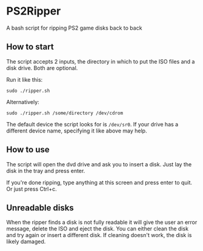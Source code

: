 # PS2Ripper

A bash script for ripping PS2 game disks back to back

## How to start

The script accepts 2 inputs, the directory in which to put the ISO files and a disk drive. Both are optional.

Run it like this:
```
sudo ./ripper.sh
```

Alternatively:
```
sudo ./ripper.sh /some/directory /dev/cdrom
```
The default device the script looks for is ``/dev/sr0``. If your drive has a different device name, specifying it like above may help.

## How to use

The script will open the dvd drive and ask you to insert a disk. Just lay the disk in the tray and press enter.

If you're done ripping, type anything at this screen and press enter to quit. Or just press Ctrl+c.

## Unreadable disks

When the ripper finds a disk is not fully readable it will give the user an error message, delete the ISO and eject the disk. You can either clean the disk and try again or insert a different disk. If cleaning doesn't work, the disk is likely damaged.
